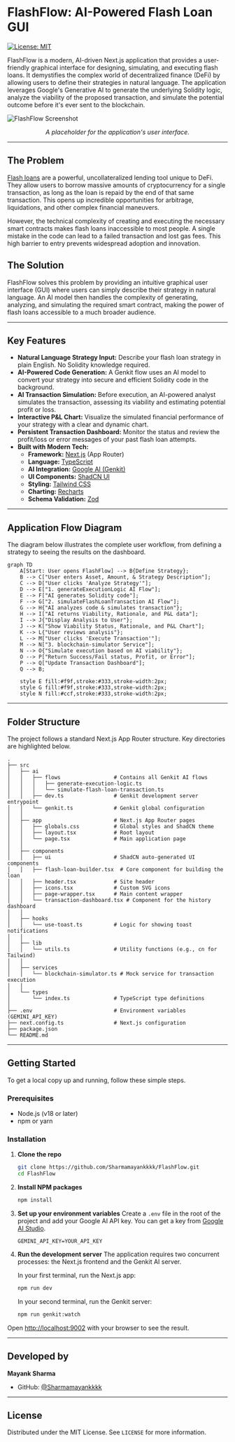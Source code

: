 # FlashFlow: AI-Powered Flash Loan GUI

[![License: MIT](https://img.shields.io/badge/License-MIT-yellow.svg)](https://opensource.org/licenses/MIT)

FlashFlow is a modern, AI-driven Next.js application that provides a user-friendly graphical interface for designing, simulating, and executing flash loans. It demystifies the complex world of decentralized finance (DeFi) by allowing users to define their strategies in natural language. The application leverages Google's Generative AI to generate the underlying Solidity logic, analyze the viability of the proposed transaction, and simulate the potential outcome before it's ever sent to the blockchain.

![FlashFlow Screenshot](https://placehold.co/800x450.png?text=FlashFlow+Application+UI)
*<p align="center">A placeholder for the application's user interface.</p>*

---

## The Problem

[Flash loans](https://docs.aave.com/developers/v/2.0/guides/flash-loans) are a powerful, uncollateralized lending tool unique to DeFi. They allow users to borrow massive amounts of cryptocurrency for a single transaction, as long as the loan is repaid by the end of that same transaction. This opens up incredible opportunities for arbitrage, liquidations, and other complex financial maneuvers.

However, the technical complexity of creating and executing the necessary smart contracts makes flash loans inaccessible to most people. A single mistake in the code can lead to a failed transaction and lost gas fees. This high barrier to entry prevents widespread adoption and innovation.

## The Solution

FlashFlow solves this problem by providing an intuitive graphical user interface (GUI) where users can simply describe their strategy in natural language. An AI model then handles the complexity of generating, analyzing, and simulating the required smart contract, making the power of flash loans accessible to a much broader audience.

---

## Key Features

-   **Natural Language Strategy Input:** Describe your flash loan strategy in plain English. No Solidity knowledge required.
-   **AI-Powered Code Generation:** A Genkit flow uses an AI model to convert your strategy into secure and efficient Solidity code in the background.
-   **AI Transaction Simulation:** Before execution, an AI-powered analyst simulates the transaction, assessing its viability and estimating potential profit or loss.
-   **Interactive P&L Chart:** Visualize the simulated financial performance of your strategy with a clear and dynamic chart.
-   **Persistent Transaction Dashboard:** Monitor the status and review the profit/loss or error messages of your past flash loan attempts.
-   **Built with Modern Tech:**
    -   **Framework:** [Next.js](https://nextjs.org/) (App Router)
    -   **Language:** [TypeScript](https://www.typescriptlang.org/)
    -   **AI Integration:** [Google AI (Genkit)](https://firebase.google.com/docs/genkit)
    -   **UI Components:** [ShadCN UI](https://ui.shadcn.com/)
    -   **Styling:** [Tailwind CSS](https://tailwindcss.com/)
    -   **Charting:** [Recharts](https://recharts.org/)
    -   **Schema Validation:** [Zod](https://zod.dev/)

---

## Application Flow Diagram

The diagram below illustrates the complete user workflow, from defining a strategy to seeing the results on the dashboard.

```mermaid
graph TD
    A[Start: User opens FlashFlow] --> B{Define Strategy};
    B --> C["User enters Asset, Amount, & Strategy Description"];
    C --> D["User clicks 'Analyze Strategy'"];
    D --> E["1. generateExecutionLogic AI Flow"];
    E --> F["AI generates Solidity code"];
    F --> G["2. simulateFlashLoanTransaction AI Flow"];
    G --> H{"AI analyzes code & simulates transaction"};
    H --> I["AI returns Viability, Rationale, and P&L data"];
    I --> J{"Display Analysis to User"};
    J --> K["Show Viability Status, Rationale, and P&L Chart"];
    K --> L{"User reviews analysis"};
    L --> M["User clicks 'Execute Transaction'"];
    M --> N["3. blockchain-simulator Service"];
    N --> O{"Simulate execution based on AI viability"};
    O --> P["Return Success/Fail status, Profit, or Error"];
    P --> Q["Update Transaction Dashboard"];
    Q --> B;

    style E fill:#f9f,stroke:#333,stroke-width:2px;
    style G fill:#f9f,stroke:#333,stroke-width:2px;
    style N fill:#ccf,stroke:#333,stroke-width:2px;
```

---

## Folder Structure

The project follows a standard Next.js App Router structure. Key directories are highlighted below.

```
.
├── src
│   ├── ai
│   │   ├── flows                 # Contains all Genkit AI flows
│   │   │   ├── generate-execution-logic.ts
│   │   │   └── simulate-flash-loan-transaction.ts
│   │   ├── dev.ts                # Genkit development server entrypoint
│   │   └── genkit.ts             # Genkit global configuration
│   │
│   ├── app                       # Next.js App Router pages
│   │   ├── globals.css           # Global styles and ShadCN theme
│   │   ├── layout.tsx            # Root layout
│   │   └── page.tsx              # Main application page
│   │
│   ├── components
│   │   ├── ui                    # ShadCN auto-generated UI components
│   │   ├── flash-loan-builder.tsx  # Core component for building the loan
│   │   ├── header.tsx            # Site header
│   │   ├── icons.tsx             # Custom SVG icons
│   │   ├── page-wrapper.tsx      # Main content wrapper
│   │   └── transaction-dashboard.tsx # Component for the history dashboard
│   │
│   ├── hooks
│   │   └── use-toast.ts          # Logic for showing toast notifications
│   │
│   ├── lib
│   │   └── utils.ts              # Utility functions (e.g., cn for Tailwind)
│   │
│   ├── services
│   │   └── blockchain-simulator.ts # Mock service for transaction execution
│   │
│   └── types
│       └── index.ts              # TypeScript type definitions
│
├── .env                          # Environment variables (GEMINI_API_KEY)
├── next.config.ts                # Next.js configuration
├── package.json
└── README.md
```

---

## Getting Started

To get a local copy up and running, follow these simple steps.

### Prerequisites

-   Node.js (v18 or later)
-   npm or yarn

### Installation

1.  **Clone the repo**
    ```sh
    git clone https://github.com/Sharmamayankkkk/FlashFlow.git
    cd FlashFlow
    ```
2.  **Install NPM packages**
    ```sh
    npm install
    ```
3.  **Set up your environment variables**
    Create a `.env` file in the root of the project and add your Google AI API key. You can get a key from [Google AI Studio](https://aistudio.google.com/app/apikey).
    ```
    GEMINI_API_KEY=YOUR_API_KEY
    ```
4.  **Run the development server**
    The application requires two concurrent processes: the Next.js frontend and the Genkit AI server.
    
    In your first terminal, run the Next.js app:
    ```sh
    npm run dev
    ```
    
    In your second terminal, run the Genkit server:
    ```sh
    npm run genkit:watch
    ```

Open [http://localhost:9002](http://localhost:9002) with your browser to see the result.

---

## Developed by

**Mayank Sharma**

-   GitHub: [@Sharmamayankkkk](https://github.com/Sharmamayankkkk)

---

## License

Distributed under the MIT License. See `LICENSE` for more information.
